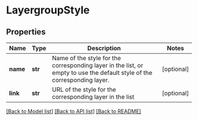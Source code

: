 # LayergroupStyle

## Properties
Name | Type | Description | Notes
------------ | ------------- | ------------- | -------------
**name** | **str** | Name of the style for the corresponding layer in the list, or empty to use the default style of the corresponding layer. | [optional] 
**link** | **str** | URL of the style for the corresponding layer in the list | [optional] 

[[Back to Model list]](../README.md#documentation-for-models) [[Back to API list]](../README.md#documentation-for-api-endpoints) [[Back to README]](../README.md)

